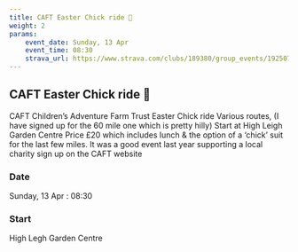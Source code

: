 ```yaml
---
title: CAFT Easter Chick ride 🐥
weight: 2
params:
    event_date: Sunday, 13 Apr
    event_time: 08:30
    strava_url: https://www.strava.com/clubs/189380/group_events/1925072
---
```


## CAFT Easter Chick ride 🐥 

CAFT Children’s Adventure Farm Trust Easter Chick ride Various routes, (I have signed up for the 60 mile one which is pretty hilly) Start at High Leigh Garden Centre
Price £20 which includes lunch &amp; the option of a ‘chick’ suit for the last few miles.
It was a good event last year supporting a local charity sign up on the CAFT website

### Date

Sunday, 13 Apr : 08:30

### Start

High Legh Garden Centre



